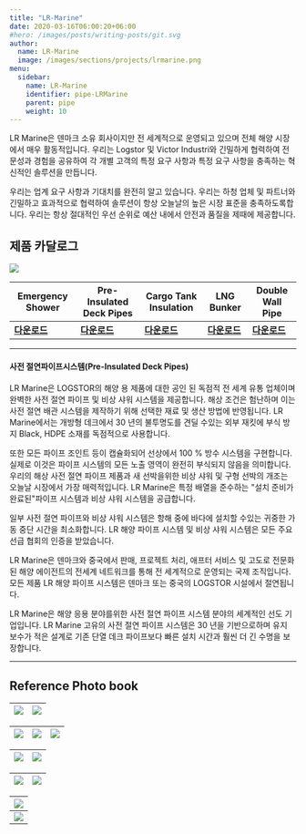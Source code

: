 ```yaml
---
title: "LR-Marine"
date: 2020-03-16T06:00:20+06:00
#hero: /images/posts/writing-posts/git.svg
author:
  name: LR-Marine
  image: /images/sections/projects/lrmarine.png
menu:
  sidebar:
    name: LR-Marine
    identifier: pipe-LRMarine
    parent: pipe
    weight: 10
---
```

LR Marine은 덴마크 소유 회사이지만 전 세계적으로 운영되고 있으며 전체 해양 시장에서 매우 활동적입니다. 우리는 Logstor 및 Victor Industri와 긴밀하게 협력하여 전문성과 경험을 공유하여 각 개별 고객의 특정 요구 사항과 특정 요구 사항을 충족하는 혁신적인 솔루션을 만듭니다.

우리는 업계 요구 사항과 기대치를 완전히 알고 있습니다. 우리는 하청 업체 및 파트너와 긴밀하고 효과적으로 협력하여 솔루션이 항상 오늘날의 높은 시장 표준을 충족하도록합니다. 우리는 항상 절대적인 우선 순위로 예산 내에서 안전과 품질을 제때에 제공합니다.

  ## 제품 카달로그

![](https://lrmarine.dk/wp-content/uploads/LR_Marine-map.png)

  |Emergency Shower|Pre-Insulated Deck Pipes|Cargo Tank Insulation|LNG Bunker|Double Wall Pipe|
  |--|--|--|--|--|
  |[**다운로드**](https://lrmarine.dk/wp-content/uploads/4-Emergency_Shower.pdf)|[**다운로드**](https://lrmarine.dk/wp-content/uploads/3-DeckPipes.pdf)|[**다운로드**](https://lrmarine.dk/tank-insulation/)|[**다운로드**](https://lrmarine.dk/wp-content/uploads/1-LNG_Bunker.pdf)|[**다운로드**](https://lrmarine.dk/wp-content/uploads/5-Double_Wall.pdf)

---

  #### 사전 절연파이프시스템(Pre-Insulated Deck Pipes)

  LR Marine은 LOGSTOR의 해양 용 제품에 대한 공인 된 독점적 전 세계 유통 업체이며 완벽한 사전 절연 파이프 및 비상 샤워 시스템을 제공합니다. 해상 조건은 험난하며 이는 사전 절연 배관 시스템을 제작하기 위해 선택한 재료 및 생산 방법에 반영됩니다. LR Marine에서는 개방형 데크에서 30 년의 불투명도를 견딜 수있는 외부 재킷에 부식 방지 Black, HDPE 소재를 독점적으로 사용합니다.

  또한 모든 파이프 조인트 등이 캡슐화되어 선상에서 100 % 방수 시스템을 구현합니다. 실제로 이것은 파이프 시스템의 모든 노출 영역이 완전히 부식되지 않음을 의미합니다. 우리의 해상 사전 절연 파이프 제품과 새 선박을위한 비상 샤워 및 구형 선박의 개조는 오늘날 시장에서 가장 매력적입니다. LR Marine은 특정 배열을 준수하는 "설치 준비가 완료된"파이프 시스템과 비상 샤워 시스템을 공급합니다.

  일부 사전 절연 파이프와 비상 샤워 시스템은 항해 중에 바다에 설치할 수있는 귀중한 가동 중단 시간을 최소화합니다. LR 해양 파이프 시스템 및 비상 샤워 시스템은 모든 주요 선급 협회의 인증을 받았습니다.

  LR Marine은 덴마크와 중국에서 판매, 프로젝트 처리, 애프터 서비스 및 고도로 전문화 된 해양 에이전트의 전세계 네트워크를 통해 전 세계적으로 운영되는 국제 조직입니다. 모든 제품 LR 해양 파이프 시스템은 덴마크 또는 중국의 LOGSTOR 시설에서 절연됩니다.

  LR Marine은 해양 응용 분야를위한 사전 절연 파이프 시스템 분야의 세계적인 선도 기업입니다. LR Marine 고유의 사전 절연 파이프 시스템은 30 년을 기반으로하며 유지 보수가 적은 설계로 기존 단열 데크 파이프보다 빠른 설치 시간과 훨씬 더 긴 수명을 보장합니다.


---


  ## Reference Photo book
  |![](https://lrmarine.dk/wp-content/uploads/img-1.jpg)|![](https://lrmarine.dk/wp-content/uploads/img-2-1.jpg)|
  |--|--|

  |![](https://lrmarine.dk/wp-content/uploads/Billede1.png)|![](https://lrmarine.dk/wp-content/uploads/Billede2.png)|![](https://lrmarine.dk/wp-content/uploads/Billede3.png)|
  |--|--|--|

  |![](https://lrmarine.dk/wp-content/uploads/Amarant-033.jpg)|![](https://lrmarine.dk/wp-content/uploads/Evie24.jpg)|
  |--|--|


  |![](https://lrmarine.dk/wp-content/uploads/Bro-goliath07.jpg)|![](https://lrmarine.dk/wp-content/uploads/Tulipaalb68.jpg)|
  |--|--|


  |![](https://lrmarine.dk/wp-content/uploads/Arla-DP-13.jpg)|
  |--|
  |![](https://lrmarine.dk/wp-content/uploads/IMG_2252.jpg)|
